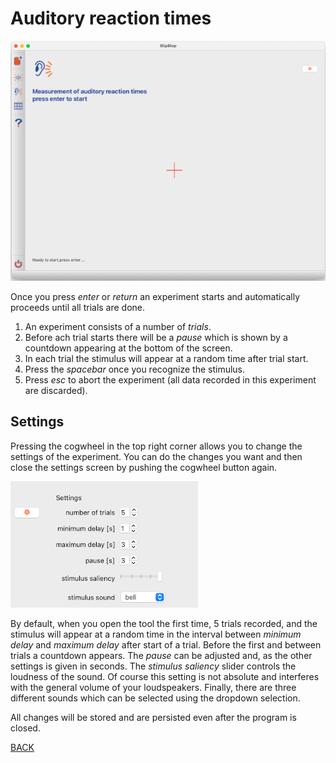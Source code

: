 # Auditory reaction times

![picture](images/auditory_task_screen.png)

Once you press *enter* or *return* an experiment starts and automatically proceeds until all trials are done.

1. An experiment consists of a number of *trials*.
2. Before ach trial starts there will be a *pause* which is shown by a countdown appearing at the bottom of the screen.
3. In each trial the stimulus will appear at a random time after trial start.
4. Press the *spacebar* once you recognize the stimulus.
5. Press *esc* to abort the experiment (all data recorded in this experiment are discarded).

## Settings

Pressing the cogwheel in the top right corner allows you to change the settings of the experiment. You can do the changes you want and then close the settings screen by pushing the cogwheel button again.

![settings](images/auditory_settings.png)

By default, when you open the tool the first time, 5 trials recorded, and the stimulus will appear at a random time in the interval between *minimum delay* and *maximum delay* after start of a trial. Before the first and between trials a countdown appears. The *pause* can be adjusted and, as the other settings is given in seconds.
The *stimulus saliency* slider controls the loudness of the sound. Of course this setting is not absolute and interferes with the general volume of your loudspeakers. Finally, there are three different sounds which can be selected using the dropdown selection.

All changes will be stored and are persisted even after the program is closed.

[BACK](index.md)
